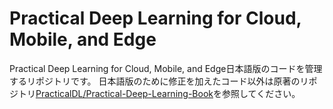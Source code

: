 # Practical Deep Learning for Cloud, Mobile, and Edge

Practical Deep Learning for Cloud, Mobile, and Edge日本語版のコードを管理するリポジトリです。
日本語版のために修正を加えたコード以外は原著のリポジトリ[PracticalDL/Practical-Deep-Learning-Book](https://github.com/practicalDL/Practical-Deep-Learning-Book/)を参照してください。
